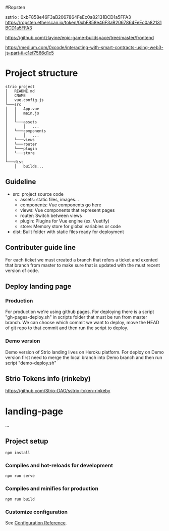 #Ropsten

sstrio : 0xbF858e46F3aB2067864FeEc0a82131BCD1a5FFA3
https://ropsten.etherscan.io/token/0xbF858e46F3aB2067864FeEc0a82131BCD1a5FFA3

https://github.com/zlayine/epic-game-buildspace/tree/master/frontend

https://medium.com/0xcode/interacting-with-smart-contracts-using-web3-js-part-ii-c1ef7566d1c5


# Project structure

```
strio project
│   README.md
│   CNAME
│   vue.config.js
└───src
│   │   App.vue
│   │   main.js
│   │
│   └───assets
│       │   ...
│   └───components
│       │   ...
│   └───views
│   └───router
│   └───plugin
│   └───store
│   
└───dist
    │   builds...
```

## Guideline
<ul>
    <li>
        src: project source code
        <ul>
            <li>assets: static files, images...</li>
            <li>components: Vue components go here</li>
            <li>views: Vue components that represent pages</li>
            <li>router: Switch between views</li>
            <li>plugin: Plugins for Vue engine (ex. Vuetify)</li>
            <li>store: Memory store for global variables or code</li>
        </ul>
    </li>
    <li>dist: Built folder with static files ready for deployment</li>
</ul>

## Contributer guide line

For each ticket we must created a branch that refers a ticket and exented that branch from master to make sure that is updated with the must recent version of code.


## Deploy landing page

### Production

For production we're using github pages. For deploying there is a script "gh-pages-deploy.sh" in scripts folder that must be run from master branch. We can choose which commit we want to deploy, move the HEAD of git repo to that commit and then run the script to deploy.

### Demo version

Demo version of Strio landing lives on Heroku platform. For deploy on Demo version first need to merge the local branch into Demo branch and then run script "demo-deploy.sh"


## Strio Tokens info (rinkeby)

https://github.com/Strio-DAO/sstrio-token-rinkeby


# landing-page
...

## Project setup
```
npm install
```

### Compiles and hot-reloads for development
```
npm run serve
```

### Compiles and minifies for production
```
npm run build
```

### Customize configuration
See [Configuration Reference](https://cli.vuejs.org/config/).
